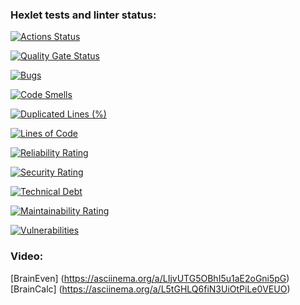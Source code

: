 ### Hexlet tests and linter status:
[![Actions Status](https://github.com/NikolayIz/php-project-45/actions/workflows/hexlet-check.yml/badge.svg)](https://github.com/NikolayIz/php-project-45/actions)

[![Quality Gate Status](https://sonarcloud.io/api/project_badges/measure?project=NikolayIz_php-project-45&metric=alert_status)](https://sonarcloud.io/summary/new_code?id=NikolayIz_php-project-45)

[![Bugs](https://sonarcloud.io/api/project_badges/measure?project=NikolayIz_php-project-45&metric=bugs)](https://sonarcloud.io/summary/new_code?id=NikolayIz_php-project-45)

[![Code Smells](https://sonarcloud.io/api/project_badges/measure?project=NikolayIz_php-project-45&metric=code_smells)](https://sonarcloud.io/summary/new_code?id=NikolayIz_php-project-45)

[![Duplicated Lines (%)](https://sonarcloud.io/api/project_badges/measure?project=NikolayIz_php-project-45&metric=duplicated_lines_density)](https://sonarcloud.io/summary/new_code?id=NikolayIz_php-project-45)

[![Lines of Code](https://sonarcloud.io/api/project_badges/measure?project=NikolayIz_php-project-45&metric=ncloc)](https://sonarcloud.io/summary/new_code?id=NikolayIz_php-project-45)

[![Reliability Rating](https://sonarcloud.io/api/project_badges/measure?project=NikolayIz_php-project-45&metric=reliability_rating)](https://sonarcloud.io/summary/new_code?id=NikolayIz_php-project-45)

[![Security Rating](https://sonarcloud.io/api/project_badges/measure?project=NikolayIz_php-project-45&metric=security_rating)](https://sonarcloud.io/summary/new_code?id=NikolayIz_php-project-45)

[![Technical Debt](https://sonarcloud.io/api/project_badges/measure?project=NikolayIz_php-project-45&metric=sqale_index)](https://sonarcloud.io/summary/new_code?id=NikolayIz_php-project-45)

[![Maintainability Rating](https://sonarcloud.io/api/project_badges/measure?project=NikolayIz_php-project-45&metric=sqale_rating)](https://sonarcloud.io/summary/new_code?id=NikolayIz_php-project-45)

[![Vulnerabilities](https://sonarcloud.io/api/project_badges/measure?project=NikolayIz_php-project-45&metric=vulnerabilities)](https://sonarcloud.io/summary/new_code?id=NikolayIz_php-project-45)

### Video:
[BrainEven] (https://asciinema.org/a/LIjvUTG5OBhI5u1aE2oGni5pG)
[BrainCalc] (https://asciinema.org/a/L5tGHLQ6fiN3UiOtPiLe0VEUO)